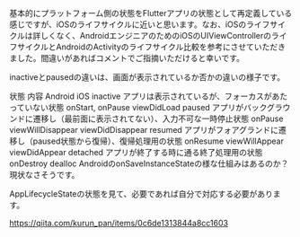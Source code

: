 基本的にプラットフォーム側の状態をFlutterアプリの状態として再定義している感じですが、iOSのライフサイクルに近いと思います。なお、iOSのライフサイクルは詳しくなく、AndroidエンジニアのためのiOSのUIViewControllerのライフサイクルとAndroidのActivityのライフサイクル比較を参考にさせていただきました。間違いがあればコメントでご指摘いただけると幸いです。

inactiveとpausedの違いは、画面が表示されているか否かの違いの様子です。

状態	内容	Android	iOS
inactive	アプリは表示されているが、フォーカスがあたっていない状態	onStart, onPause	viewDidLoad
paused	アプリがバックグラウンドに遷移し（最前面に表示されてない）、入力不可な一時停止状態	onPause	viewWillDisappear viewDidDisappear
resumed	アプリがフォアグランドに遷移し（paused状態から復帰）、復帰処理用の状態	onResume	viewWillAppear viewDidAppear
detached	アプリが終了する時に通る終了処理用の状態	onDestroy	dealloc
AndroidのonSaveInstanceStateの様な仕組みはあるのか？
現状なさそうです。


AppLifecycleStateの状態を見て、必要であれば自分で対応する必要があります。


https://qiita.com/kurun_pan/items/0c6de1313844a8cc1603
